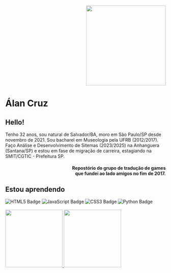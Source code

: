 <!DOCTYPE html>
<html lang="pt-BR">
<head>

 <a href="https://github.com/jumpmanclubbrasil">
  <img align="right" width="250px" style="margin-top:-20px" src="https://i.ibb.co/B3RK81T/jump-logo.png">
</a>
<div style="display: inline-block">
 
 <h1 align="left">Álan Cruz</h1>
 
## Hello!
Tenho 32 anos, sou natural de Salvador/BA, moro em São Paulo/SP desde novembro de 2021. Sou bacharel em Museologia pela UFRB (2012/2017). Faço Análise e Desenvolvimento de Sitemas (2023/2025) na Anhanguera (Santana/SP) e estou em fase de migração de carreira, estagiando na SMIT/CGTIC - Prefeitura SP.<br> <h4 align="right">Repostório do grupo de tradução de games<br/>que fundei ao lado amigos no fim de 2017.</h4>

## Estou aprendendo
<img src="https://img.shields.io/badge/html5-%23E34F26.svg?style=for-the-badge&logo=html5&logoColor=white" alt="HTML5 Badge">
<img src="https://img.shields.io/badge/javascript-%23323330.svg?style=for-the-badge&logo=javascript&logoColor=%23F7DF1E" alt="JavaScript Badge">
<img src="https://img.shields.io/badge/css3-%231572B6.svg?style=for-the-badge&logo=css3&logoColor=white" alt="CSS3 Badge">
<img src="https://img.shields.io/badge/python-3670A0?style=for-the-badge&logo=python&logoColor=ffdd54" alt="Python Badge"><br>
</br>

<div>
<a href="https://github.com/alanmugiwara">
<img loading="lazy" height="180em" src="https://github-readme-stats.vercel.app/api/top-langs/?username=alanmugiwara&layout=compact&langs_count=7&theme=dracula"/>
<img loading="lazy" height="180em" src="https://github-readme-stats.vercel.app/api?username=alanmugiwara&show_icons=true&theme=dracula&include_all_commits=true&count_private=true"/>
</div>
</body>
